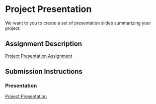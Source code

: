 # Project Presentation
We want to you to create a set of presentation slides summarizing your project.

## Assignment Description
[Project Presentation Assignment](https://education.launchcode.org/liftoff/modules/assignments/project-presentation)

## Submission Instructions

### Presentation
[Project Presentation](https://github.com/mplancarte/liftoff-assignments/blob/master/water-me-presentation.pdf)
